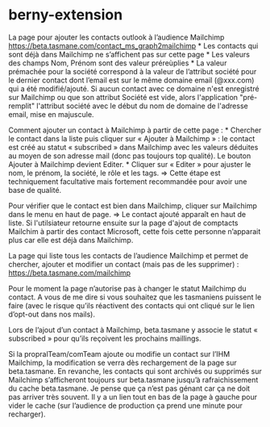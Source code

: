 # berny-extension

La page pour ajouter les contacts outlook à l’audience Mailchimp  https://beta.tasmane.com/contact_ms_graph2mailchimp
	* Les contacts qui sont déjà dans Mailchimp ne s’affichent pas sur cette page
	* Les valeurs des champs Nom, Prénom sont des valeur préreùplies
	* La valeur prémachée pour la société correspond à la valeur de l’attribut société pour le dernier contact dont l’email est sur le même domaine email (@xxx.com) qui a été modifié/ajouté. Si aucun contact avec ce domaine n'est enregistré sur Mailchimp ou que son attribut Société est vide, alors l'application "pré-remplit" l'attribut société avec le début du nom de domaine de l'adresse email, mise en majuscule.

Comment ajouter un contact à Mailchimp à partir de cette page : 
	* Chercher le contact dans la liste puis cliquer sur « Ajouter à Mailchimp » : le contact est créé au statut « subscribed » dans Mailchimp avec les valeurs déduites au moyen de son adresse mail (donc pas toujours top qualité).
Le bouton Ajouter à Mailchimp devient Editer.
	* Cliquer sur « Editer » pour ajuster le nom, le prénom, la société, le rôle et les tags. => Cette étape est techniquement facultative mais fortement recommandée pour avoir une base de qualité.
 
Pour vérifier que le contact est bien dans Mailchimp, cliquer sur Mailchimp dans le menu en haut de page. => Le contact ajouté apparaît en haut de liste. Si l'utilsiateur retourne ensuite sur la page d'ajout de comptacts Mailchim à partir des contact Microsoft, cette fois cette personne n’apparait plus car elle est déjà dans Mailchimp.


La page qui liste tous les contacts de l’audience Mailchimp et permet de chercher, ajouter et modifier un contact (mais pas de les supprimer) : https://beta.tasmane.com/mailchimp
 
 
Pour le moment la page n’autorise pas à changer le statut Mailchimp du contact. A vous de me dire si vous souhaitez que les tasmaniens puissent le faire (avec le risque qu’ils réactivent des contacts qui ont cliqué sur le lien d’opt-out dans nos mails).
 
Lors de l’ajout d’un contact à Mailchimp, beta.tasmane y associe le statut « subscribed » pour qu’ils reçoivent les prochains maillings.
 
Si la propralTeam/comTeam ajoute ou modifie un contact sur l’IHM Mailchimp, la modification se verra dès rechargement de la page sur beta.tasmane.
En revanche, les contacts qui sont archivés ou supprimés sur Mailchimp s’afficheront toujours sur beta.tasmane jusqu’à rafraichissement du cache beta.tasmane. Je pense que ça n’est pas génant car ça ne doit pas arriver très souvent. Il y a un lien tout en bas de la page à gauche pour vider le cache (sur l’audience de production ça prend une minute pour recharger).

